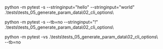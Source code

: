 python -m pytest -s --stringinput="hello" --stringinput="world" .\tests\tests_05_generate_param_data\02_cli_options\

python -m pytest -s --tb=no --stringinput="!" .\tests\tests_05_generate_param_data\02_cli_options\

python -m pytest -vs  .\tests\tests_05_generate_param_data\02_cli_options\ --tb=no


